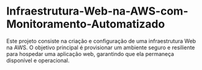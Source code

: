 # Infraestrutura-Web-na-AWS-com-Monitoramento-Automatizado
Este projeto consiste na criação e configuração de uma infraestrutura Web na AWS. O objetivo principal é provisionar um ambiente seguro e resiliente para hospedar uma aplicação web, garantindo que ela permaneça disponível e operacional.
